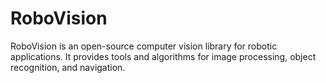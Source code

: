 # RoboVision
RoboVision is an open-source computer vision library for robotic applications. It provides tools and algorithms for image processing, object recognition, and navigation. 
